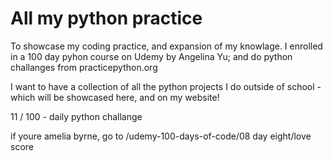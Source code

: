 # All my python practice

To showcase my coding practice, and expansion of my knowlage.
I enrolled in a 100 day pyhon course on Udemy by Angelina Yu; and do python challanges from practicepython.org

I want to have a collection of all the python projects I do outside of school - which will be showcased here, and on my website! 

11 / 100 - daily python challange 


if youre amelia byrne, go to /udemy-100-days-of-code/08 day eight/love score